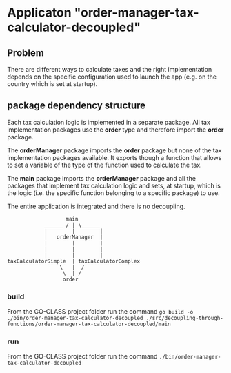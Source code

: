# Applicaton "order-manager-tax-calculator-decoupled"

## Problem

There are different ways to calculate taxes and the right implementation depends on the specific configuration
used to launch the app (e.g. on the country which is set at startup).

## package dependency structure

Each tax calculation logic is implemented in a separate package. All tax implementation packages use the <b>order</b> type and therefore
import the <b>order</b> package.

The <b>orderManager</b> package imports the <b>order</b> package but none of the tax implementation packages available. It exports though a function that allows to set a variable of the type of the function used to calculate the tax.

The <b>main</b> package imports the <b>orderManager</b> package and all the packages that implement tax calculation logic and sets, at startup, which
is the logic (i.e. the specific function belonging to a specific package) to use.

The entire application is integrated and there is no decoupling.

                       main
                ______ / | \______
                |        |        |
                |   orderManager  |
                |        |        |
                |        |        |
                |        |        |
    taxCalculatorSimple  | taxCalculatorComplex
                     \   |  /
                      \  | /
                      order

### build

From the GO-CLASS project folder run the command
`go build -o ./bin/order-manager-tax-calculator-decoupled ./src/decoupling-through-functions/order-manager-tax-calculator-decoupled/main`

### run

From the GO-CLASS project folder run the command
`./bin/order-manager-tax-calculator-decoupled`
